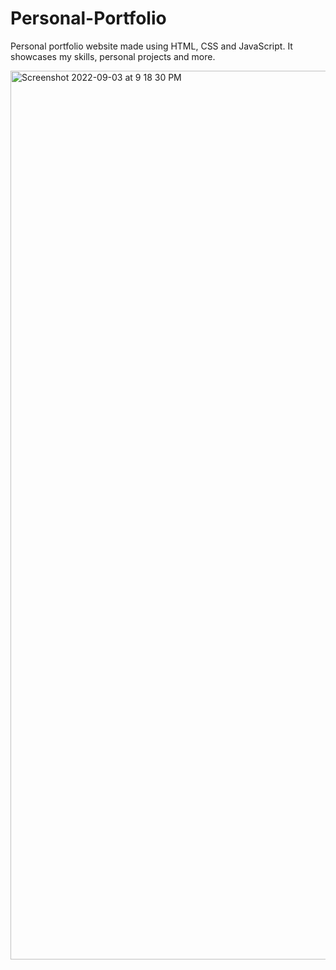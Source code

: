 # Personal-Portfolio

Personal portfolio website made using HTML, CSS and JavaScript. It showcases my skills, personal projects and more.

<img width="1422" alt="Screenshot 2022-09-03 at 9 18 30 PM" src="https://user-images.githubusercontent.com/76783449/188278288-dfb9c158-2ba6-40d3-a84f-f64dda84885c.png">
